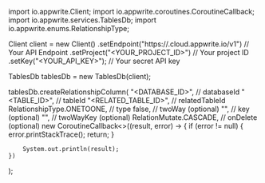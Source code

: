 import io.appwrite.Client;
import io.appwrite.coroutines.CoroutineCallback;
import io.appwrite.services.TablesDb;
import io.appwrite.enums.RelationshipType;

Client client = new Client()
    .setEndpoint("https://<REGION>.cloud.appwrite.io/v1") // Your API Endpoint
    .setProject("<YOUR_PROJECT_ID>") // Your project ID
    .setKey("<YOUR_API_KEY>"); // Your secret API key

TablesDb tablesDb = new TablesDb(client);

tablesDb.createRelationshipColumn(
    "<DATABASE_ID>", // databaseId
    "<TABLE_ID>", // tableId
    "<RELATED_TABLE_ID>", // relatedTableId
    RelationshipType.ONETOONE, // type
    false, // twoWay (optional)
    "", // key (optional)
    "", // twoWayKey (optional)
    RelationMutate.CASCADE, // onDelete (optional)
    new CoroutineCallback<>((result, error) -> {
        if (error != null) {
            error.printStackTrace();
            return;
        }

        System.out.println(result);
    })
);

